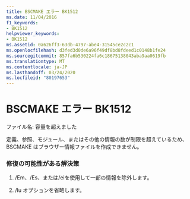 ```yaml
---
title: BSCMAKE エラー BK1512
ms.date: 11/04/2016
f1_keywords:
- BK1512
helpviewer_keywords:
- BK1512
ms.assetid: 0a626ff3-63db-4797-abe4-31545ce2c2c1
ms.openlocfilehash: d3fed3d0de6a96f49df8bd8fdeed1c0148b1fe24
ms.sourcegitcommit: 857fa6b530224fa6c18675138043aba9aa0619fb
ms.translationtype: MT
ms.contentlocale: ja-JP
ms.lasthandoff: 03/24/2020
ms.locfileid: "80197653"
---
```

# <a name="bscmake-error-bk1512"></a>BSCMAKE エラー BK1512

ファイル名: 容量を超えました

定義、参照、モジュール、またはその他の情報の数が制限を超えているため、BSCMAKE はブラウザー情報ファイルを作成できません。

### <a name="to-fix-by-using-the-following-possible-solutions"></a>修復の可能性がある解決策

1. /Em、/Es、または/eiを使用して一部の情報を除外します。

1. /Iu オプションを省略します。
